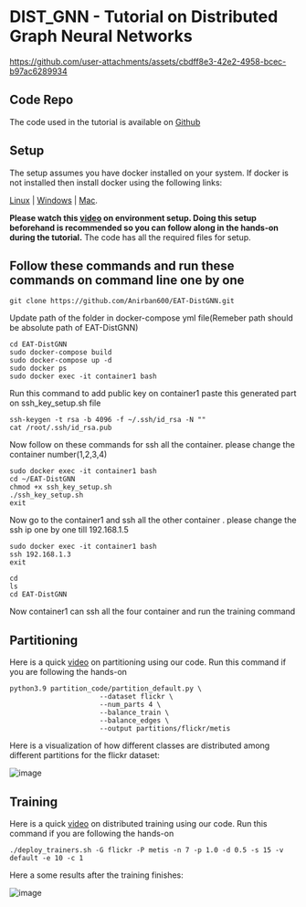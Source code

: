 # DIST_GNN - Tutorial on Distributed Graph Neural Networks
<!--img src="https://github.com/user-attachments/assets/c8a0e3bf-626f-4e61-908a-b9fd16b7900f" alt="distgnn" width="500"/-->
<!-- img src="https://github.com/user-attachments/assets/f985dc3a-1ef3-4211-9d75-b80fcd0075c7" alt="distgnn1" width="500"/-->


https://github.com/user-attachments/assets/cbdff8e3-42e2-4958-bcec-b97ac6289934




## Code Repo
The code used in the tutorial is available on [Github](https://github.com/Anirban600/EAT-DistGNN)

## Setup
The setup assumes you have docker installed on your system. If docker is not installed then install docker using the following links: 

[Linux](https://docs.docker.com/engine/install/) | [Windows](https://docs.docker.com/desktop/setup/install/windows-install/) | [Mac](https://docs.docker.com/desktop/setup/install/mac-install/).

**Please watch this [video](https://drive.google.com/file/d/1Fd8MbXWvKfukSE-p5EZ9dOzxRPLa-VnA/view?usp=drive_link) on environment setup. 
Doing this setup beforehand is recommended so you can follow along in the hands-on during the tutorial.**
The code has all the required files for setup.
## Follow these commands and run these commands on command line one by one 
```
git clone https://github.com/Anirban600/EAT-DistGNN.git
```
Update path of the folder in docker-compose yml file(Remeber path should be absolute path of EAT-DistGNN)
```
cd EAT-DistGNN
sudo docker-compose build
sudo docker-compose up -d
sudo docker ps
sudo docker exec -it container1 bash
```
Run this command to add public key on container1 
paste this generated part on ssh_key_setup.sh file
```
ssh-keygen -t rsa -b 4096 -f ~/.ssh/id_rsa -N ""
cat /root/.ssh/id_rsa.pub
```
Now follow on these commands for ssh all the container. please change the container number(1,2,3,4)
```
sudo docker exec -it container1 bash
cd ~/EAT-DistGNN
chmod +x ssh_key_setup.sh
./ssh_key_setup.sh
exit
```
Now go to the container1 and ssh all the other container . please change the ssh ip one by one till 192.168.1.5
```
sudo docker exec -it container1 bash
ssh 192.168.1.3
exit
```
```
cd 
ls
cd EAT-DistGNN
```
Now container1 can ssh all the four container and run the training command  
## Partitioning
Here is a quick [video](https://drive.google.com/file/d/1h5YLllBwgyFLWIfj7rM10rNWFsexO8uU/view?usp=sharing) on partitioning using our code.
Run this command if you are following the hands-on
``` [bash]
python3.9 partition_code/partition_default.py \
                      --dataset flickr \
                      --num_parts 4 \
                      --balance_train \
                      --balance_edges \
                      --output partitions/flickr/metis
```
Here is a visualization of how different classes are distributed among different partitions for the flickr dataset:

![image](https://github.com/user-attachments/assets/ebefb871-7526-4d0f-8b9b-339eafbab7be)


## Training
Here is a quick [video](https://drive.google.com/file/d/1EBU9Lnn6CkRWdiTiMeK6NwbjOrSPyINn/view?usp=sharing) on distributed training using our code.
Run this command if you are following the hands-on
``` [bash]
./deploy_trainers.sh -G flickr -P metis -n 7 -p 1.0 -d 0.5 -s 15 -v default -e 10 -c 1
```

Here a some results after the training finishes:

![image](https://github.com/user-attachments/assets/d506e0be-1f42-4c48-8276-2b55fb101dab)
